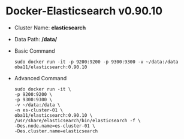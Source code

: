 # Docker-Elasticsearch v0.90.10

* Cluster Name: **elasticsearch**
* Data Path: **/data/**

* Basic Command

  ```
  sudo docker run -it -p 9200:9200 -p 9300:9300 -v ~/data:/data oba11/elasticsearch:0.90.10
  ```

* Advanced Command

  ```
  sudo docker run -it \
  -p 9200:9200 \
  -p 9300:9300 \
  -v ~/data:/data \
  -n es-cluster-01 \
  oba11/elasticsearch:0.90.10 \
  /usr/share/elasticsearch/bin/elasticsearch -f \
  -Des.node.name=es-cluster-01 \
  -Des.cluster.name=elasticsearch
  ```
